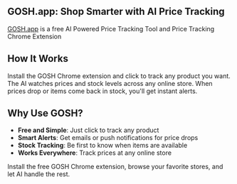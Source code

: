 ## GOSH.app: Shop Smarter with AI Price Tracking

[GOSH.app](https://gosh.app) is a free AI Powered Price Tracking Tool and Price Tracking Chrome Extension

## How It Works

Install the GOSH Chrome extension and click to track any product you want. The AI watches prices and stock levels across any online store. When prices drop or items come back in stock, you'll get instant alerts.

## Why Use GOSH?

- **Free and Simple**: Just click to track any product
- **Smart Alerts**: Get emails or push notifications for price drops
- **Stock Tracking**: Be first to know when items are available
- **Works Everywhere**: Track prices at any online store

Install the free GOSH Chrome extension, browse your favorite stores, and let AI handle the rest.
